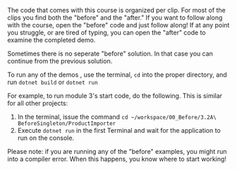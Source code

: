 The code that comes with this course is organized per clip. For most of the clips you find both the 
"before" and the "after." If you want to follow along with the course, open the "before" 
code and just follow along! If at any point you struggle, or are tired of typing, you can
open the "after" code to examine the completed demo.

Sometimes there is no seperate "before" solution. In that case you can continue from the previous solution.

To run any of the demos , use the terminal, `cd` into the proper directory, and run `dotnet build` or `dotnet run`

For example, to run module 3's start code, do the following. This is similar for all other projects:

1. In the terminal, issue the command `cd ~/workspace/00_Before/3.2A\ BeforeSingleton/ProductImporter`
1. Execute `dotnet run` in the first Terminal and wait for the application to run on the console.

Please note: if you are running any of the "before" examples, you might run into a compiler error. When 
this happens, you know where to start working!

